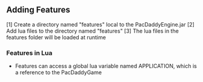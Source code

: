## Adding Features

[1] Create a directory named "features" local to the PacDaddyEngine.jar
[2] Add lua files to the directory named "features"
[3] The lua files in the features folder will be loaded at runtime

### Features in Lua
  - Features can access a global lua variable named APPLICATION, which is a reference to the PacDaddyGame
